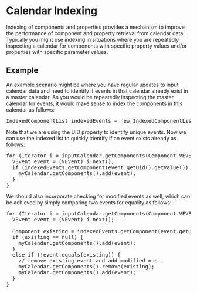 # Calendar Indexing

Indexing of components and properties provides a mechanism to improve the performance of component and property retrieval from calendar data. Typically you might use indexing in situations where you are repeatedly inspecting a calendar for components with specific property values and/or properties with specific parameter values.

## Example

An example scenario might be where you have regular updates to input calendar data and need to identify if events in that calendar already exist in a master calendar. As you would be repeatedly inspecting the master calendar for events, it would make sense to index the components in this calendar as follows:

<pre>
IndexedComponentList indexedEvents = new IndexedComponentList(myCalendar.getComponents(Component.VEVENT), Property.UID);
</pre>


Note that we are using the UID property to identify unique events. Now we can use the indexed list to quickly identify if an event exists already as follows:

<pre>
for (Iterator i = inputCalendar.getComponents(Component.VEVENT).iterator(); i.hasNext();) {
  VEvent event = (VEvent) i.next();
  if (indexedEvents.getComponent(event.getUid().getValue()) == null) {
    myCalendar.getComponents().add(event);
  }
}
</pre>


We should also incorporate checking for modified events as well, which can be achieved by simply comparing two events for equality as follows:

<pre>
for (Iterator i = inputCalendar.getComponents(Component.VEVENT).iterator(); i.hasNext();) {
  VEvent event = (VEvent) i.next();

  Component existing = indexedEvents.getComponent(event.getUid().getValue());
  if (existing == null) {
    myCalendar.getComponents().add(event);
  }
  else if (!event.equals(existing)) {
    // remove existing event and add modified one..
    myCalendar.getComponents().remove(existing);
    myCalendar.getComponents().add(event);
  }
}
</pre>
